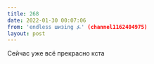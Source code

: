```yaml
---
title: 268
date: 2022-01-30 00:07:06
from: 'endless шизing ⍼' (channel1162404975)
layout: post
---
```


Сейчас уже всё прекрасно кста
